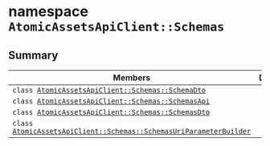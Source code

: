 # namespace `AtomicAssetsApiClient::Schemas` 

## Summary

 Members                                | Descriptions                                
----------------------------------------|---------------------------------------------
`class `[`AtomicAssetsApiClient::Schemas::SchemaDto`](.github/workflows/documentation/md/AtomicAssetsApiClient--Schemas--SchemaDto.md#class_atomic_assets_api_client_1_1_schemas_1_1_schema_dto) | 
`class `[`AtomicAssetsApiClient::Schemas::SchemasApi`](.github/workflows/documentation/md/AtomicAssetsApiClient--Schemas--SchemasApi.md#class_atomic_assets_api_client_1_1_schemas_1_1_schemas_api) | 
`class `[`AtomicAssetsApiClient::Schemas::SchemasDto`](.github/workflows/documentation/md/AtomicAssetsApiClient--Schemas--SchemasDto.md#class_atomic_assets_api_client_1_1_schemas_1_1_schemas_dto) | 
`class `[`AtomicAssetsApiClient::Schemas::SchemasUriParameterBuilder`](.github/workflows/documentation/md/AtomicAssetsApiClient--Schemas--SchemasUriParameterBuilder.md#class_atomic_assets_api_client_1_1_schemas_1_1_schemas_uri_parameter_builder) | 

